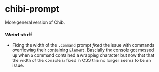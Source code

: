 # chibi-prompt
More general version of Chibi.

### Weird stuff
* Fixing the width of the `.command` prompt *fixed* the issue with commands
overflowing their containing `Element`. Bascially the console got messed up
when a command contained a wrapping character but now that that the width of
the console is fixed in CSS this no longer seems to be an issue.